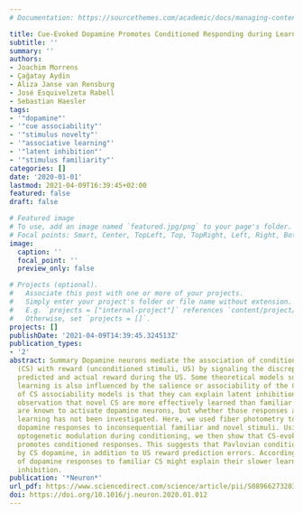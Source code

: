 ```yaml
---
# Documentation: https://sourcethemes.com/academic/docs/managing-content/

title: Cue-Evoked Dopamine Promotes Conditioned Responding during Learning
subtitle: ''
summary: ''
authors:
- Joachim Morrens
- Çağatay Aydin
- Aliza Janse van Rensburg
- José Esquivelzeta Rabell
- Sebastian Haesler
tags:
- '"dopamine"'
- '"cue associability"'
- '"stimulus novelty"'
- '"associative learning"'
- '"latent inhibition"'
- '"stimulus familiarity"'
categories: []
date: '2020-01-01'
lastmod: 2021-04-09T16:39:45+02:00
featured: false
draft: false

# Featured image
# To use, add an image named `featured.jpg/png` to your page's folder.
# Focal points: Smart, Center, TopLeft, Top, TopRight, Left, Right, BottomLeft, Bottom, BottomRight.
image:
  caption: ''
  focal_point: ''
  preview_only: false

# Projects (optional).
#   Associate this post with one or more of your projects.
#   Simply enter your project's folder or file name without extension.
#   E.g. `projects = ["internal-project"]` references `content/project/deep-learning/index.md`.
#   Otherwise, set `projects = []`.
projects: []
publishDate: '2021-04-09T14:39:45.324513Z'
publication_types:
- '2'
abstract: Summary Dopamine neurons mediate the association of conditioned stimuli
  (CS) with reward (unconditioned stimuli, US) by signaling the discrepancy between
  predicted and actual reward during the US. Some theoretical models suggest that
  learning is also influenced by the salience or associability of the CS. A hallmark
  of CS associability models is that they can explain latent inhibition, i.e., the
  observation that novel CS are more effectively learned than familiar CS. Novel CS
  are known to activate dopamine neurons, but whether those responses affect associative
  learning has not been investigated. Here, we used fiber photometry to characterize
  dopamine responses to inconsequential familiar and novel stimuli. Using bidirectional
  optogenetic modulation during conditioning, we then show that CS-evoked dopamine
  promotes conditioned responses. This suggests that Pavlovian conditioning is influenced
  by CS dopamine, in addition to US reward prediction errors. Accordingly, the absence
  of dopamine responses to familiar CS might explain their slower learning in latent
  inhibition.
publication: '*Neuron*'
url_pdf: https://www.sciencedirect.com/science/article/pii/S089662732030012X
doi: https://doi.org/10.1016/j.neuron.2020.01.012
---
```

